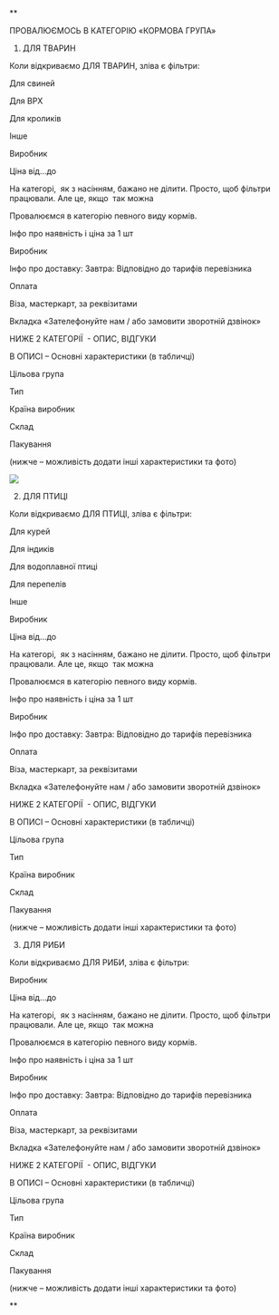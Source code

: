 **

ПРОВАЛЮЄМОСЬ В КАТЕГОРІЮ «КОРМОВА ГРУПА»

1. ДЛЯ ТВАРИН
    

Коли відкриваємо ДЛЯ ТВАРИН, зліва є фільтри:

Для свиней

Для ВРХ

Для кроликів

Інше

Виробник

Ціна від…до 

На категорі,  як з насінням, бажано не ділити. Просто, щоб фільтри працювали. Але це, якщо  так можна

Провалюємся в категорію певного виду кормів.

Інфо про наявність і ціна за 1 шт

Виробник

Інфо про доставку: Завтра: Відповідно до тарифів перевізника

Оплата 

Віза, мастеркарт, за реквізитами

Вкладка «Зателефонуйте нам / або замовити зворотній дзвінок» 

  

НИЖЕ 2 КАТЕГОРІЇ  - ОПИС, ВІДГУКИ

В ОПИСІ – Основні характеристики (в табличці)

Цільова група

Тип

Країна виробник

Склад

Пакування

(нижче – можливість додати інші характеристики та фото)

  

![](https://lh7-us.googleusercontent.com/0T_47Wh-fFrPpXOY7QIMfC3rSBqOBWjCO7L6XQl-iw0j6uNUX_yXKKV74V8CKCk3QXTKieDUxpKMPPijnhM_ASx42E9-prbdTq-yydi3A9_l_6s3vhDgyvap-7DTMBK859gVdH0nEp0fk5NHUEDffw)

  
  
  

2. ДЛЯ ПТИЦІ
    

Коли відкриваємо ДЛЯ ПТИЦІ, зліва є фільтри:

Для курей

Для індиків

Для водоплавної птиці

Для перепелів

Інше

Виробник

Ціна від…до 

На категорі,  як з насінням, бажано не ділити. Просто, щоб фільтри працювали. Але це, якщо  так можна

Провалюємся в категорію певного виду кормів.

Інфо про наявність і ціна за 1 шт

Виробник

Інфо про доставку: Завтра: Відповідно до тарифів перевізника

Оплата 

Віза, мастеркарт, за реквізитами

Вкладка «Зателефонуйте нам / або замовити зворотній дзвінок» 

  

НИЖЕ 2 КАТЕГОРІЇ  - ОПИС, ВІДГУКИ

В ОПИСІ – Основні характеристики (в табличці)

Цільова група

Тип

Країна виробник

Склад

Пакування

(нижче – можливість додати інші характеристики та фото)

3. ДЛЯ РИБИ
    

Коли відкриваємо ДЛЯ РИБИ, зліва є фільтри:

Виробник

Ціна від…до 

На категорі,  як з насінням, бажано не ділити. Просто, щоб фільтри працювали. Але це, якщо  так можна

Провалюємся в категорію певного виду кормів.

Інфо про наявність і ціна за 1 шт

Виробник

Інфо про доставку: Завтра: Відповідно до тарифів перевізника

Оплата 

Віза, мастеркарт, за реквізитами

Вкладка «Зателефонуйте нам / або замовити зворотній дзвінок» 

НИЖЕ 2 КАТЕГОРІЇ  - ОПИС, ВІДГУКИ

В ОПИСІ – Основні характеристики (в табличці)

Цільова група

Тип

Країна виробник

Склад

Пакування

(нижче – можливість додати інші характеристики та фото)

  
**